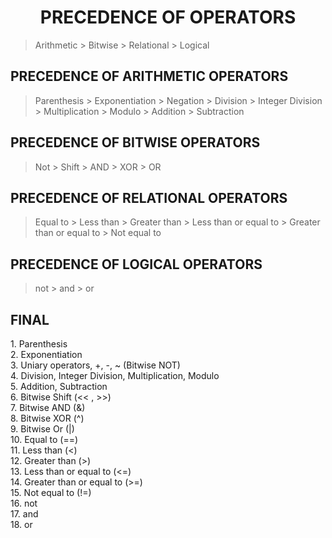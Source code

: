<center><h1>PRECEDENCE OF OPERATORS</h1></center>

>Arithmetic > Bitwise > Relational > Logical


<h2>PRECEDENCE OF ARITHMETIC OPERATORS</h2>

> Parenthesis > Exponentiation > Negation > Division > Integer Division > Multiplication > Modulo > Addition > Subtraction


<h2>PRECEDENCE OF BITWISE OPERATORS</h2>

> Not > Shift > AND > XOR > OR


<h2>PRECEDENCE OF RELATIONAL OPERATORS</h2>

> Equal to > Less than > Greater than > Less than or equal to > Greater than or equal to > Not equal to


<h2>PRECEDENCE OF LOGICAL OPERATORS</h2>

> not > and > or 

<h2>FINAL</h2>
1.  Parenthesis<br>
2.  Exponentiation<br>
3.  Uniary operators, +, -, ~ (Bitwise NOT)<br>
4.  Division, Integer Division, Multiplication, Modulo<br>
5.  Addition, Subtraction<br>
6.  Bitwise Shift (<< , >>)<br>
7.  Bitwise AND (&)<br>
8.  Bitwise XOR (^)<br>
9.  Bitwise Or (|)<br>
10. Equal to (==)<br>
11. Less than (<)<br>
12. Greater than (>)<br>
13. Less than or equal to (<=)<br>
14. Greater than or equal to (>=)<br>
15. Not equal to (!=)<br>
16. not<br>
17. and<br>
18. or
